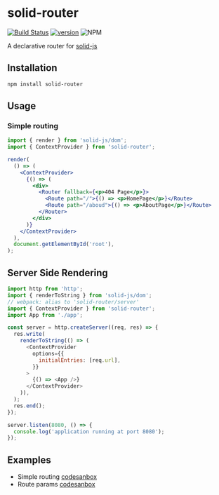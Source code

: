 # solid-router

[![Build Status](https://travis-ci.com/mduclehcm/solid-router.svg?branch=master)](https://travis-ci.com/mduclehcm/solid-router)
[![version](https://img.shields.io/npm/v/solid-router)]('https://www.npmjs.com/package/solid-router')
![NPM](https://img.shields.io/npm/l/solid-router)

A declarative router for [solid-js](https://github.com/ryansolid/solid/tree/master/packages/solid)

## Installation

```bash
npm install solid-router
```

## Usage

### Simple routing

```jsx
import { render } from 'solid-js/dom';
import { ContextProvider } from 'solid-router';

render(
  () => (
    <ContextProvider>
      {() => (
        <div>
          <Router fallback={<p>404 Page</p>}>
            <Route path="/">{() => <p>HomePage</p>}</Route>
            <Route path="/aboud">{() => <p>AboutPage</p>}</Route>
          </Router>
        </div>
      )}
    </ContextProvider>
  ),
  document.getElementById('root'),
);
```

## Server Side Rendering

```js
import http from 'http';
import { renderToString } from 'solid-js/dom';
// webpack: alias to 'solid-router/server'
import { ContextProvider } from 'solid-router';
import App from './app';

const server = http.createServer((req, res) => {
  res.write(
    renderToString(() => (
      <ContextProvider
        options={{
          initialEntries: [req.url],
        }}
      >
        {() => <App />}
      </ContextProvider>
    )),
  );
  res.end();
});

server.listen(8080, () => {
  console.log('application running at port 8080');
});
```

## Examples

- Simple routing [codesanbox](https://codesandbox.io/s/solid-router-sqnyy?fontsize=14&hidenavigation=1&theme=dark)
- Route params [codesanbox](https://codesandbox.io/s/solid-router-simple-router-u4003?fontsize=14&hidenavigation=1&theme=dark)
